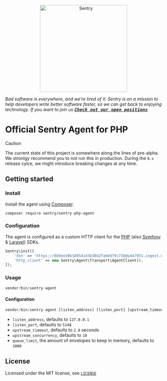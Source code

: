 <p align="center">
  <a href="https://sentry.io/?utm_source=github&utm_medium=logo" target="_blank">
    <picture>
      <source srcset="https://sentry-brand.storage.googleapis.com/sentry-logo-white.png" media="(prefers-color-scheme: dark)" />
      <source srcset="https://sentry-brand.storage.googleapis.com/sentry-logo-black.png" media="(prefers-color-scheme: light), (prefers-color-scheme: no-preference)" />
      <img src="https://sentry-brand.storage.googleapis.com/sentry-logo-black.png" alt="Sentry" width="280">
    </picture>
  </a>
</p>

_Bad software is everywhere, and we're tired of it. Sentry is on a mission to help developers write better software faster, so we can get back to enjoying technology. If you want to join us [<kbd>**Check out our open positions**</kbd>](https://sentry.io/careers/)_

# Official Sentry Agent for PHP

> [!CAUTION]
> The current state of this project is somewhere along the lines of pre-alpha.
> We stronlgy recommend you to not run this in production.
> During the `0.x` release cylce, we might introduce breaking changes at any time.

## Getting started

### Install

Install the agent using [Composer](https://getcomposer.org/).

```bash
composer require sentry/sentry-php-agent
```

### Configuration

The agent is configured as a custom HTTP client for the [PHP](https://github.com/getsentry/sentry-php) (also [Symfony](https://github.com/getsentry/sentry-symfony) & [Laravel](https://github.com/getsentry/sentry-laravel)) SDKs.

```php
Sentry\init([
    'dsn' => 'https://8b9ee30b3d9541d3b38d2fa6ddf9c73b@o447951.ingest.us.sentry.io/5572016',
    'http_client' => new Sentry\Agent\Transport\AgentClient(),
]);
```

### Usage

```php
vendor/bin/sentry-agent
```

#### Configuration

```php
vendor/bin/sentry-agent [listen_address] [listen_port] [upstream_timeout] [upstream_concurrency] [queue_limit]
```

- `listen_address`, defaults to `127.0.0.1`
- `listen_port`, defaults to `5148`
- `upstream_timeout`, defaults to `2.0` seconds
- `upstream_concurrency`, defaults to `10`
- `queue_limit`, the amount of envelopes to keep in memory, defaults to `1000`

## License

Licensed under the MIT license, see [`LICENSE`](LICENSE)
